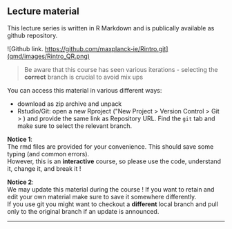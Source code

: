 ## Lecture material
This lecture series is written in R Markdown and is publically available as github repository. 


![Github link. https://github.com/maxplanck-ie/Rintro.git](qmd/images/Rintro_QR.png)

>  Be aware that this course has seen various iterations - selecting the **correct** branch is crucial to avoid mix ups 


You can access this material in various different ways:  

- download as zip archive and unpack
- Rstudio/Git: open a new Rproject ("New Project > Version Control > Git > ) and provide the same link as Repository URL. Find the `git` tab and make sure to select the relevant branch.

**Notice 1**:   
The rmd files are provided for your convenience. This should save some typing (and common errors).   
However, this is an **interactive** course, so please use the code, understand it, change it, and break it !

**Notice 2**:  
We may update this material during the course ! 
If you want to retain and edit your own material make sure to save it somewhere differently.   
If you use git you might want to checkout a **different** local branch and pull only to the original branch if an update is announced.

***
